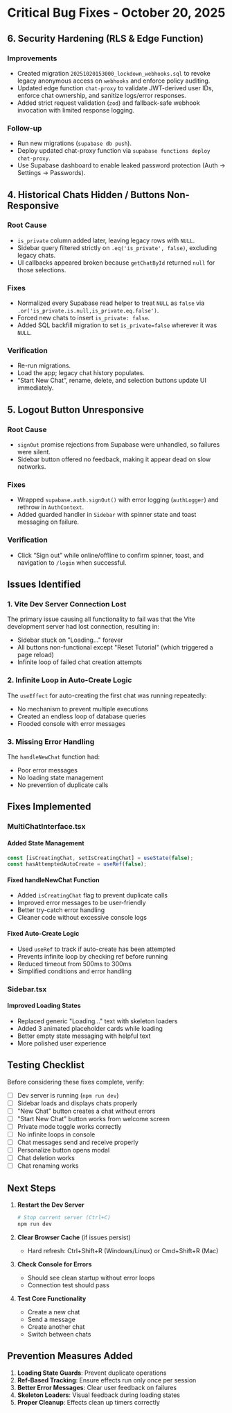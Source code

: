 # Critical Bug Fixes - October 20, 2025

## 6. **Security Hardening (RLS & Edge Function)**
### Improvements
- Created migration `20251020153000_lockdown_webhooks.sql` to revoke legacy anonymous access on `webhooks` and enforce policy auditing.
- Updated edge function `chat-proxy` to validate JWT-derived user IDs, enforce chat ownership, and sanitize logs/error responses.
- Added strict request validation (`zod`) and fallback-safe webhook invocation with limited response logging.

### Follow-up
- Run new migrations (`supabase db push`).
- Deploy updated chat-proxy function via `supabase functions deploy chat-proxy`.
- Use Supabase dashboard to enable leaked password protection (Auth → Settings → Passwords).


## 4. **Historical Chats Hidden / Buttons Non-Responsive**
### Root Cause
- `is_private` column added later, leaving legacy rows with `NULL`.
- Sidebar query filtered strictly on `.eq('is_private', false)`, excluding legacy chats.
- UI callbacks appeared broken because `getChatById` returned `null` for those selections.

### Fixes
- Normalized every Supabase read helper to treat `NULL` as `false` via `.or('is_private.is.null,is_private.eq.false')`.
- Forced new chats to insert `is_private: false`.
- Added SQL backfill migration to set `is_private=false` wherever it was `NULL`.

### Verification
- Re-run migrations.
- Load the app; legacy chat history populates.
- “Start New Chat”, rename, delete, and selection buttons update UI immediately.

## 5. **Logout Button Unresponsive**
### Root Cause
- `signOut` promise rejections from Supabase were unhandled, so failures were silent.
- Sidebar button offered no feedback, making it appear dead on slow networks.

### Fixes
- Wrapped `supabase.auth.signOut()` with error logging (`authLogger`) and rethrow in `AuthContext`.
- Added guarded handler in `Sidebar` with spinner state and toast messaging on failure.

### Verification
- Click “Sign out” while online/offline to confirm spinner, toast, and navigation to `/login` when successful.
## Issues Identified

### 1. **Vite Dev Server Connection Lost**
The primary issue causing all functionality to fail was that the Vite development server had lost connection, resulting in:
- Sidebar stuck on "Loading..." forever
- All buttons non-functional except "Reset Tutorial" (which triggered a page reload)
- Infinite loop of failed chat creation attempts

### 2. **Infinite Loop in Auto-Create Logic**
The `useEffect` for auto-creating the first chat was running repeatedly:
- No mechanism to prevent multiple executions
- Created an endless loop of database queries
- Flooded console with error messages

### 3. **Missing Error Handling**
The `handleNewChat` function had:
- Poor error messages
- No loading state management
- No prevention of duplicate calls

## Fixes Implemented

### MultiChatInterface.tsx

#### Added State Management
```typescript
const [isCreatingChat, setIsCreatingChat] = useState(false);
const hasAttemptedAutoCreate = useRef(false);
```

#### Fixed handleNewChat Function
- Added `isCreatingChat` flag to prevent duplicate calls
- Improved error messages to be user-friendly
- Better try-catch error handling
- Cleaner code without excessive console logs

#### Fixed Auto-Create Logic
- Used `useRef` to track if auto-create has been attempted
- Prevents infinite loop by checking ref before running
- Reduced timeout from 500ms to 300ms
- Simplified conditions and error handling

### Sidebar.tsx

#### Improved Loading States
- Replaced generic "Loading..." text with skeleton loaders
- Added 3 animated placeholder cards while loading
- Better empty state messaging with helpful text
- More polished user experience

## Testing Checklist

Before considering these fixes complete, verify:

- [ ] Dev server is running (`npm run dev`)
- [ ] Sidebar loads and displays chats properly
- [ ] "New Chat" button creates a chat without errors
- [ ] "Start New Chat" button works from welcome screen
- [ ] Private mode toggle works correctly
- [ ] No infinite loops in console
- [ ] Chat messages send and receive properly
- [ ] Personalize button opens modal
- [ ] Chat deletion works
- [ ] Chat renaming works

## Next Steps

1. **Restart the Dev Server**
   ```bash
   # Stop current server (Ctrl+C)
   npm run dev
   ```

2. **Clear Browser Cache** (if issues persist)
   - Hard refresh: Ctrl+Shift+R (Windows/Linux) or Cmd+Shift+R (Mac)

3. **Check Console for Errors**
   - Should see clean startup without error loops
   - Connection test should pass

4. **Test Core Functionality**
   - Create a new chat
   - Send a message
   - Create another chat
   - Switch between chats

## Prevention Measures Added

1. **Loading State Guards**: Prevent duplicate operations
2. **Ref-Based Tracking**: Ensure effects run only once per session
3. **Better Error Messages**: Clear user feedback on failures
4. **Skeleton Loaders**: Visual feedback during loading states
5. **Proper Cleanup**: Effects clean up timers correctly
